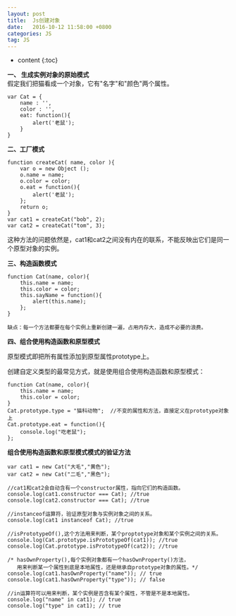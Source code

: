 ```yaml
---
layout: post
title:  Js创建对象
date:   2016-10-12 11:58:00 +0800
categories: JS
tag: JS
---
```


* content
{:toc}

**一、 生成实例对象的原始模式**  
假定我们把猫看成一个对象，它有"名字"和"颜色"两个属性。  

	var Cat = {
		name : '',
        color : '',
        eat: function(){
        	alert('老鼠');
        }
    } 
        
**二、工厂模式** 

	function createCat( name, color ){
		var o = new Object ();
        o.name = name;
        o.color = color;
        o.eat = function(){
        	alert('老鼠');
        };
        return o;
    }
    var cat1 = createCat("bob", 2);
    var cat2 = createCat("tom", 3);
    
  这种方法的问题依然是，cat1和cat2之间没有内在的联系，不能反映出它们是同一个原型对象的实例。
  
  **三、构造函数模式**
  
  	function Cat(name, color){
		this.name = name;
		this.color = color;
        this.sayName = function(){
        	alert(this.name);
        };
	}
    
    缺点：每一个方法都要在每个实例上重新创建一遍，占用内存大，造成不必要的浪费。
    
   
   **四、组合使用构造函数和原型模式**
   
   原型模式即把所有属性添加到原型属性prototype上。
    
   创建自定义类型的最常见方式，就是使用组合使用构造函数和原型模式：
    
	function Cat(name, color){
		this.name = name;
		this.color = color;
	}
	Cat.prototype.type = "猫科动物";  //不变的属性和方法，直接定义在prototype对象上
	Cat.prototype.eat = function(){ 
	    console.log("吃老鼠"); 
	};
	
**组合使用构造函数和原型模式模式的验证方法**

    var cat1 = new Cat("大毛","黄色");
    var cat2 = new Cat("二毛","黑色");

    //cat1和cat2会自动含有一个constructor属性，指向它们的构造函数。
    console.log(cat1.constructor === Cat); //true
    console.log(cat2.constructor === Cat); //true

    //instanceof运算符，验证原型对象与实例对象之间的关系。
    console.log(cat1 instanceof Cat); //true

    //isPrototypeOf(),这个方法用来判断，某个proptotype对象和某个实例之间的关系。
    console.log(Cat.prototype.isPrototypeOf(cat1)); //true
    console.log(Cat.prototype.isPrototypeOf(cat2)); //true

    /* hasOwnProperty(),每个实例对象都有一个hasOwnProperty()方法，
       用来判断某一个属性到底是本地属性，还是继承自prototype对象的属性。*/
    console.log(cat1.hasOwnProperty("name")); // true
    console.log(cat1.hasOwnProperty("type")); // false

    //in运算符可以用来判断，某个实例是否含有某个属性，不管是不是本地属性。
    console.log("name" in cat1); // true
    console.log("type" in cat1); // true

    
    
    
    
    
    
    
    
    
    
    
    
    
    
    
    
    
    
    
    
    
